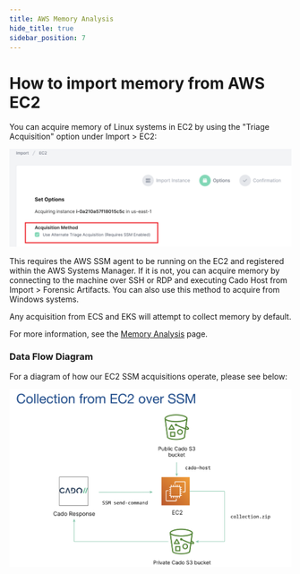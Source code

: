 ```yaml
---
title: AWS Memory Analysis
hide_title: true
sidebar_position: 7
---
```



# How to import memory from AWS EC2
You can acquire memory of Linux systems in EC2 by using the "Triage Acquisition" option under Import > EC2:

![AWS Memory](/img/alternate-ec2.png)

This requires the AWS SSM agent to be running on the EC2 and registered within the AWS Systems Manager. If it is not, you can acquire memory by connecting to the machine over SSH or RDP and executing Cado Host from Import > Forensic Artifacts. You can also use this method to acquire from Windows systems.

Any acquisition from ECS and EKS will attempt to collect memory by default.

For more information, see the [Memory Analysis](/cado-response/discovery-import/data-types/memory.md) page.

### Data Flow Diagram
For a diagram of how our EC2 SSM acquisitions operate, please see below:

![EC2 SSM Data Flow](/img/ec2-ssm.png)